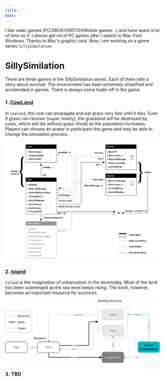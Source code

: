 ```yaml
---
title: ''
date: ''
---
```


I like video games (PC/XBOX/SWITCH/Mobile games...) and have spent a lot of time on it. I almost get rid of PC games after I switch to Mac from Windows. Thanks to Mac's graphic card. Now, I am working on a game series `SillySimilation`.

# SillySimilation
There are three games in the SillySimilation series. Each of them tells a story about survival. The environment has been extremely simplified and accelerated in games. There is always some trade-off in the game. 

### 1. [CowLand](https://billbillbilly.itch.io/sillysimulation1cowland)
In `Cowland`, the cow can propagate and eat grass very fast until it dies. Even if grass can recover (super slowly), the grassland will be destroyed by cows, which will die without grass (food) as the population increases. Players can choose an avatar in participant the game and may be able to change the simulation process.

![game_fig](https://raw.githubusercontent.com/billbillbilly/SillySimulation/main/cowland/images/cowland_diagram-01.jpg)

### 2. [Island](https://billbillbilly.itch.io/sillysimulation-2-island)
`Island` is the imagination of urbanization in the doomsday. Most of the land has been submerged as the sea level keeps rising. The trash, however, becomes an important resource for survivors.

![game_fig](https://raw.githubusercontent.com/billbillbilly/SillySimulation/main/island/images/relation.png)

### 3. TBD
